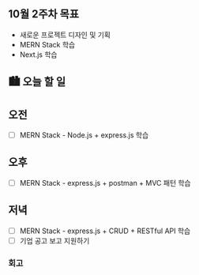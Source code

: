 ## 10월 2주차 목표

- 새로운 프로젝트 디자인 및 기획
- MERN Stack 학습
- Next.js 학습

## 🏙️ 오늘 할 일

## 오전

- [ ] MERN Stack - Node.js + express.js 학습

## 오후

- [ ] MERN Stack - express.js + postman + MVC 패턴 학습

## 저녁

- [ ] MERN Stack - express.js + CRUD + RESTful API 학습
- [ ] 기업 공고 보고 지원하기

### 회고
